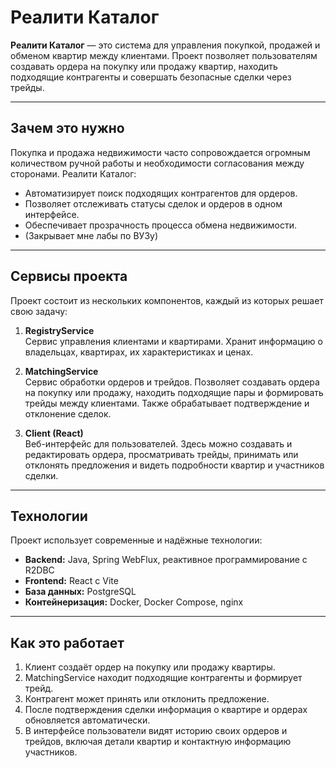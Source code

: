 # Реалити Каталог

**Реалити Каталог** — это система для управления покупкой, продажей и обменом квартир между клиентами. 
Проект позволяет пользователям создавать ордера на покупку или продажу квартир, находить подходящие контрагенты и совершать безопасные сделки через трейды.

---

## Зачем это нужно

Покупка и продажа недвижимости часто сопровождается огромным количеством ручной работы и необходимости согласования между сторонами. Реалити Каталог:

- Автоматизирует поиск подходящих контрагентов для ордеров.  
- Позволяет отслеживать статусы сделок и ордеров в одном интерфейсе.  
- Обеспечивает прозрачность процесса обмена недвижимости.
- (Закрывает мне лабы по ВУЗу)

---

## Сервисы проекта

Проект состоит из нескольких компонентов, каждый из которых решает свою задачу:

1. **RegistryService**  
   Сервис управления клиентами и квартирами. Хранит информацию о владельцах, квартирах, их характеристиках и ценах.  

2. **MatchingService**  
   Сервис обработки ордеров и трейдов. Позволяет создавать ордера на покупку или продажу, находить подходящие пары и формировать трейды между клиентами. Также обрабатывает подтверждение и отклонение сделок.  

3. **Client (React)**  
   Веб-интерфейс для пользователей. Здесь можно создавать и редактировать ордера, просматривать трейды, принимать или отклонять предложения и видеть подробности квартир и участников сделки.  

---

## Технологии

Проект использует современные и надёжные технологии:

- **Backend:** Java, Spring WebFlux, реактивное программирование с R2DBC  
- **Frontend:** React с Vite  
- **База данных:** PostgreSQL  
- **Контейнеризация:** Docker, Docker Compose, nginx  

---

## Как это работает

1. Клиент создаёт ордер на покупку или продажу квартиры.  
2. MatchingService находит подходящие контрагенты и формирует трейд.  
3. Контрагент может принять или отклонить предложение.  
4. После подтверждения сделки информация о квартире и ордерах обновляется автоматически.  
5. В интерфейсе пользователи видят историю своих ордеров и трейдов, включая детали квартир и контактную информацию участников.  

